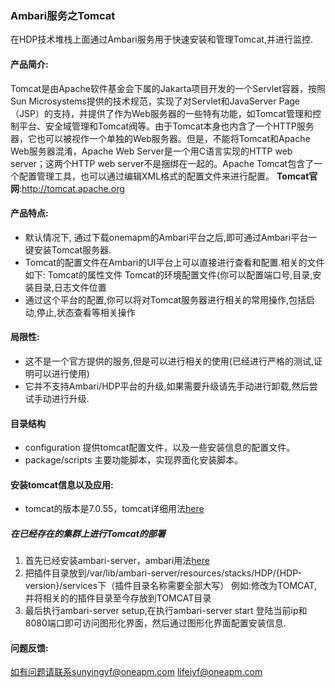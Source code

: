 ### Ambari服务之Tomcat
在HDP技术堆栈上面通过Ambari服务用于快速安装和管理Tomcat,并进行监控.

#### 产品简介:
Tomcat是由Apache软件基金会下属的Jakarta项目开发的一个Servlet容器，按照Sun Microsystems提供的技术规范，实现了对Servlet和JavaServer Page（JSP）的支持，并提供了作为Web服务器的一些特有功能，如Tomcat管理和控制平台、安全域管理和Tomcat阀等。由于Tomcat本身也内含了一个HTTP服务器，它也可以被视作一个单独的Web服务器。但是，不能将Tomcat和Apache Web服务器混淆，Apache Web Server是一个用C语言实现的HTTP web server；这两个HTTP web server不是捆绑在一起的。Apache Tomcat包含了一个配置管理工具，也可以通过编辑XML格式的配置文件来进行配置。
**Tomcat官网**:http://tomcat.apache.org

#### 产品特点:
- 默认情况下, 通过下载onemapm的Ambari平台之后,即可通过Ambari平台一键安装Tomcat服务器. 
- Tomcat的配置文件在Ambari的UI平台上可以直接进行查看和配置.相关的文件如下:
Tomcat的属性文件
Tomcat的环境配置文件(你可以配置端口号,目录,安装目录,日志文件位置
- 通过这个平台的配置,你可以将对Tomcat服务器进行相关的常用操作,包括启动,停止,状态查看等相关操作


#### 局限性:

- 这不是一个官方提供的服务,但是可以进行相关的使用(已经进行严格的测试,证明可以进行使用)
- 它并不支持Ambari/HDP平台的升级,如果需要升级请先手动进行卸载,然后尝试手动进行升级.

#### 目录结构
- configuration 提供tomcat配置文件，以及一些安装信息的配置文件。
- package/scripts 主要功能脚本，实现界面化安装脚本。

#### 安装tomcat信息以及应用:
- tomcat的版本是7.0.55，tomcat详细用法[here](http://tomcat.apache.org/tomcat-8.0-doc/index.html)
##### 在已经存在的集群上进行Tomcat的部署

1.  首先已经安装ambari-server，ambari用法[here](https://cwiki.apache.org/confluence/display/AMBARI/Build+and+install+Ambari+2.2.1+from+Source)
2.  把插件目录放到/var/lib/ambari-server/resources/stacks/HDP/{HDP-version}/services下（插件目录名称需要全部大写）
    例如:修改为TOMCAT,并将相关的的插件目录至今存放到TOMCAT目录
3.  最后执行ambari-server setup,在执行ambari-server start 登陆当前ip和8080端口即可访问图形化界面，然后通过图形化界面配置安装信息.

#### 问题反馈:
 如有问题请联系sunyingyf@oneapm.com lifeiyf@oneapm.com

